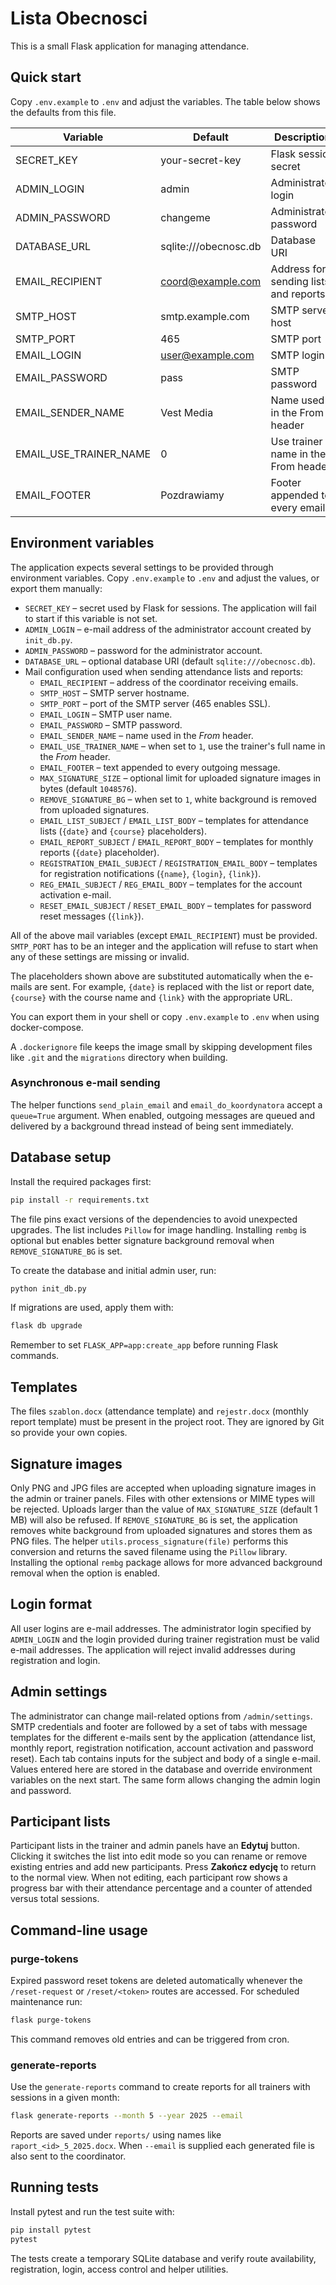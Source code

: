 # Lista Obecnosci

This is a small Flask application for managing attendance.

## Quick start

Copy `.env.example` to `.env` and adjust the variables. The table below shows the defaults from this file.

| Variable | Default | Description |
| --- | --- | --- |
| SECRET_KEY | your-secret-key | Flask session secret |
| ADMIN_LOGIN | admin | Administrator login |
| ADMIN_PASSWORD | changeme | Administrator password |
| DATABASE_URL | sqlite:///obecnosc.db | Database URI |
| EMAIL_RECIPIENT | coord@example.com | Address for sending lists and reports |
| SMTP_HOST | smtp.example.com | SMTP server host |
| SMTP_PORT | 465 | SMTP port |
| EMAIL_LOGIN | user@example.com | SMTP login |
| EMAIL_PASSWORD | pass | SMTP password |
| EMAIL_SENDER_NAME | Vest Media | Name used in the From header |
| EMAIL_USE_TRAINER_NAME | 0 | Use trainer name in the From header |
| EMAIL_FOOTER | Pozdrawiamy | Footer appended to every email |

## Environment variables

The application expects several settings to be provided through environment variables.
Copy `.env.example` to `.env` and adjust the values, or export them manually:

- `SECRET_KEY` – secret used by Flask for sessions. The application will fail to start if this variable is not set.
- `ADMIN_LOGIN` – e-mail address of the administrator account created by `init_db.py`.
- `ADMIN_PASSWORD` – password for the administrator account.
- `DATABASE_URL` – optional database URI (default `sqlite:///obecnosc.db`).
- Mail configuration used when sending attendance lists and reports:
  - `EMAIL_RECIPIENT` – address of the coordinator receiving emails.
  - `SMTP_HOST` – SMTP server hostname.
  - `SMTP_PORT` – port of the SMTP server (465 enables SSL).
  - `EMAIL_LOGIN` – SMTP user name.
  - `EMAIL_PASSWORD` – SMTP password.
  - `EMAIL_SENDER_NAME` – name used in the *From* header.
  - `EMAIL_USE_TRAINER_NAME` – when set to `1`, use the trainer's full name in the *From* header.
  - `EMAIL_FOOTER` – text appended to every outgoing message.
  - `MAX_SIGNATURE_SIZE` – optional limit for uploaded signature images in bytes (default `1048576`).
  - `REMOVE_SIGNATURE_BG` – when set to `1`, white background is removed from uploaded signatures.
  - `EMAIL_LIST_SUBJECT` / `EMAIL_LIST_BODY` – templates for attendance lists (`{date}` and `{course}` placeholders).
  - `EMAIL_REPORT_SUBJECT` / `EMAIL_REPORT_BODY` – templates for monthly reports (`{date}` placeholder).
  - `REGISTRATION_EMAIL_SUBJECT` / `REGISTRATION_EMAIL_BODY` – templates for registration notifications (`{name}`, `{login}`, `{link}`).
  - `REG_EMAIL_SUBJECT` / `REG_EMAIL_BODY` – templates for the account activation e-mail.
  - `RESET_EMAIL_SUBJECT` / `RESET_EMAIL_BODY` – templates for password reset messages (`{link}`).

All of the above mail variables (except `EMAIL_RECIPIENT`) must be provided. `SMTP_PORT` has to be an integer and the application will refuse to start when any of these settings are missing or invalid.

The placeholders shown above are substituted automatically when the e-mails are
sent. For example, `{date}` is replaced with the list or report date,
`{course}` with the course name and `{link}` with the appropriate URL.

You can export them in your shell or copy `.env.example` to `.env` when using docker-compose.

A `.dockerignore` file keeps the image small by skipping development files like `.git` and the `migrations` directory when building.

### Asynchronous e-mail sending

The helper functions `send_plain_email` and `email_do_koordynatora` accept a
`queue=True` argument. When enabled, outgoing messages are queued and delivered
by a background thread instead of being sent immediately.

## Database setup

Install the required packages first:

```bash
pip install -r requirements.txt
```
The file pins exact versions of the dependencies to avoid unexpected upgrades.
The list includes `Pillow` for image handling.  Installing `rembg` is optional
but enables better signature background removal when `REMOVE_SIGNATURE_BG` is
set.

To create the database and initial admin user, run:

```bash
python init_db.py
```

If migrations are used, apply them with:

```bash
flask db upgrade
```

Remember to set `FLASK_APP=app:create_app` before running Flask commands.

## Templates

The files `szablon.docx` (attendance template) and `rejestr.docx` (monthly report template) must be present in the project root. They are ignored by Git so provide your own copies.

## Signature images

Only PNG and JPG files are accepted when uploading signature images in the admin
or trainer panels. Files with other extensions or MIME types will be rejected.
Uploads larger than the value of `MAX_SIGNATURE_SIZE` (default 1 MB) will also be refused.
If `REMOVE_SIGNATURE_BG` is set, the application removes white background from
uploaded signatures and stores them as PNG files. The helper
`utils.process_signature(file)` performs this conversion and returns the saved
filename using the `Pillow` library. Installing the optional `rembg` package
allows for more advanced background removal when the option is enabled.

## Login format

All user logins are e-mail addresses. The administrator login specified by
`ADMIN_LOGIN` and the login provided during trainer registration must be valid
e-mail addresses. The application will reject invalid addresses during
registration and login.

## Admin settings

The administrator can change mail-related options from `/admin/settings`.
SMTP credentials and footer are followed by a set of tabs with message
templates for the different e-mails sent by the application (attendance list,
monthly report, registration notification, account activation and password
reset). Each tab contains inputs for the subject and body of a single e-mail.
Values entered here are stored in the database and override environment
variables on the next start.  The same form allows changing the admin login and
password.

## Participant lists

Participant lists in the trainer and admin panels have an **Edytuj** button.
Clicking it switches the list into edit mode so you can rename or remove
existing entries and add new participants.  Press **Zakończ edycję** to return to
the normal view.  When not editing, each participant row shows a progress bar
with their attendance percentage and a counter of attended versus total
sessions.

## Command-line usage

### purge-tokens

Expired password reset tokens are deleted automatically whenever the `/reset-request` or `/reset/<token>` routes are accessed. For scheduled maintenance run:

```bash
flask purge-tokens
```

This command removes old entries and can be triggered from cron.

### generate-reports

Use the `generate-reports` command to create reports for all trainers with sessions in a given month:

```bash
flask generate-reports --month 5 --year 2025 --email
```

Reports are saved under `reports/` using names like `raport_<id>_5_2025.docx`. When `--email` is supplied each generated file is also sent to the coordinator.

## Running tests

Install pytest and run the test suite with:

```bash
pip install pytest
pytest
```
The tests create a temporary SQLite database and verify route availability, registration, login, access control and helper utilities.

